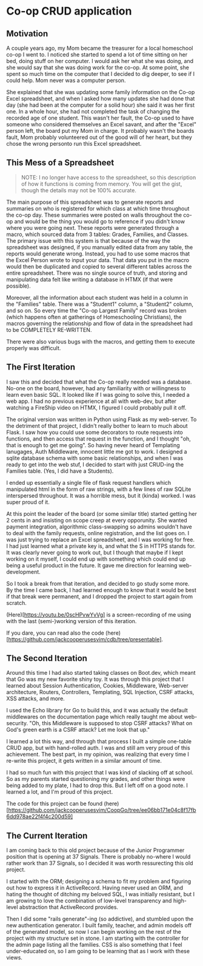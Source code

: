 # Co-op CRUD application

## Motivation
A couple years ago, my Mom became the treasurer for a local homeschool co-op I went to. I noticed she started to spend a lot of time sitting on her bed, doing stuff on her computer. I would ask her what she was doing, and she would say that she was doing work for the co-op. At some point, she spent so much time on the computer that I decided to dig deeper, to see if I could help. Mom never was a computer person. 

She explained that she was updating some family information on the Co-op Excel spreadsheet, and when I asked how many updates she had done that day (she had been at the computer for a solid hour) she said it was her first one. In a whole hour, she had not completed the task of changing the recorded age of one student. This wasn't her fault, the Co-op used to have someone who considered themselves an Excel savant, and after the "Excel" person left, the board put my Mom in charge. It probably wasn't the boards fault, Mom probably volunteered out of the good will of her heart, but they chose the wrong personto run this Excel spreadsheet.

## This Mess of a Spreadsheet
> NOTE: I no longer have access to the spreadsheet, so this description of how it functions is coming from memory. You will get the gist, though the details may not be 100% accurate.

The main purpose of this spreadsheet was to generate reports and summaries on who is registered for which class at which time throughout the co-op day. These summaries were posted on walls throughout the co-op and would be the thing you would go to reference if you didn't know where you were going next. These reports were generated through a macro, which sourced data from 3 tables: Grades, Families, and Classes. The primary issue with this system is that because of the way the spreadsheet was designed, if you manually edited data from any table, the reports would generate wrong. Instead, you had to use some macros that the Excel Person wrote to input your data. That data you put in the macro would then be duplicated and copied to several different tables across the entire spreadsheet. There was no single source of truth, and storing and manipulating data felt like writing a database in HTMX (if that were possible).

Moreover, all the information about each student was held in a column in the "Families" table. There was a "Student1" column, a "Student2" column, and so on. So every time the "Co-op Largest Family" record was broken (which happens often at gatherings of Homeschooling Christians), the macros governing the relationship and flow of data in the spreadsheet had to be COMPLETELY RE-WRITTEN.

There were also various bugs with the macros, and getting them to execute properly was difficult.

## The First Iteration

I saw this and decided that what the Co-op really needed was a database. No-one on the board, however, had any familiarity with or willingness to learn even basic SQL. It looked like if I was going to solve this, I needed a web app. I had no previous experience at all with web-dev, but after watching a FireShip video on HTMX, I figured I could probably pull it off.


The original version was written in Python using Flask as my web-server. To the detriment of that project, I didn't really bother to learn to much about Flask. I saw how you could use some decorators to route requests into functions, and then access that request in the function, and I thought "oh, that is enough to get me going". So having never heard of Templating lanugages, Auth Middleware, innocent little me got to work. I designed a sqlite database schema with some basic relationships, and when I was ready to get into the web stuf, I decided to start with just CRUD-ing the Families table. (Yes, I did have a Students).

I ended up essentially a single file of flask request handlers which manipulated html in the form of raw strings, with a few lines of raw SQLite interspersed throughout. It was a horrible mess, but it (kinda) worked. I was super proud of it.

At this point the leader of the board (or some similar title) started getting her 2 cents in and insisting on scope creep at every opporunity. She wanted payment integration, algorithmic class-swapping so admins wouldn't have to deal with the family requests, online registration, and the list goes on. I was just trying to replace an Excel spreadsheet, and I was working for free. I had just learned what a private key is, and what the S in HTTPS stands for. It was clearly never going to work out, but I though that maybe if I kept working on it myself, I could end up with something which could end up being a useful product in the future. It gave me direction for learning web-development.


So I took a break from that iteration, and decided to go study some more. By the time I came back, I had learned enough to know that it would be best if that break were permanent, and I dropped the project to start again from scratch.

(Here)[https://youtu.be/0scHPvwYvVg] is a screen-recording of me using with the last (semi-)working version of this iteration.

If you dare, you can read also the code (here)[https://github.com/jackcooperusesvim/cdb/tree/presentable].


## The Second Iteration

Around this time I had also started taking classes on Boot.dev, which meant that Go was my new favorite shiny toy. It was through this project that I learned about Session Authentication, Cookies, Middleware, Web-server architecture, Routers, Controllers, Templating, SQL Injection, CSRF attacks, XSS attacks, and more.

I used the Echo library for Go to build this, and it was actually the default middlewares on the documentation page which really taught me about web-security. "Oh, this Middleware is supposed to stop CSRF attacks? What on God's green earth is a CSRF attack? Let me look that up."

I learned a lot this way, and through that process I built a simple one-table CRUD app, but with hand-rolled auth. I was and still am very proud of this achievement. The best part, in my opinion, was realizing that every time I re-write this project, it gets written in a similar amount of time.

I had so much fun with this project that I was kind of slacking off at school. So as my parents started questioning my grades, and other things were being added to my plate, I had to drop this. But I left off on a good note. I learned a lot, and I'm proud of this project.

The code for this project can be found (here)[https://github.com/jackcooperusesvim/CoopGo/tree/ee06bb171e04c8f17fb6dd978ae22f4f4c200d59]

## The Current Iteration

I am coming back to this old project because of the Junior Programmer position that is opening at 37 Signals. There is probably no-where I would rather work than 37 Signals, so I decided it was worth ressurecting this old project.

I started with the ORM; designing a schema to fit my problem and figuring out how to express it in ActiveRecord. Having never used an ORM, and hating the thought of ditching my beloved SQL, I was initially resistant, but I am growing to love the combination of low-level transparency and high-level abstraction that ActiveRecord provides.

Then I did some "rails generate"-ing (so addictive), and stumbled upon the new authentication generator. I built family, teacher, and admin models off of the generated model, so now I can begin working on the rest of the project with my structure set in stone. I am starting with the controller for the admin page listing all the families. CSS is also something that I feel under-educated on, so I am going to be learning that as I work with these views.



